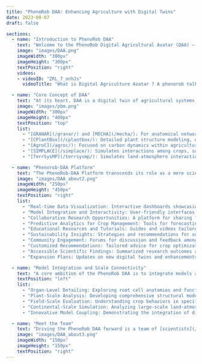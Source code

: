```yaml
---
title: "PhenoRob DAA: Enhancing Agriculture with Digital Twins"
date: 2023-08-07
draft: false

sections:  
  - name: "Introduction to PhenoRob DAA"
    text: "Welcome to the PhenoRob Digital Agricultural Avatar (DAA) – a transformative step in precision agriculture. As an integral component of the PhenoRob initiative, DAA is designed to digitally encapsulate and analyze agricultural systems. A collaborative effort between [Universität Bonn](https://www.uni-bonn.de/) and [Forschungszentrum Jülich](https://www.fz-juelich.de/portal/EN/Home/home_node.html), DAA will offer comprehensive data-driven insights.The DAA not only incorporates models spanning soil physics and plant biology but also extends to encompass economic factors, thereby facilitating a holistic approach to agricultural management and research."
    image: "images/DAA.png"
    imageWidth: "300px"
    imageHeight: "300px"
    textPosition: "right"
    videos:
    - videoID: "ZRL_7_onhJs"
      videoTitle: "What is Digital Agriculture Avatar ? A phenorob talk by Prof. Guillaume Lobet"

  - name: "Core Concept of DAA"
    text: "At its heart, DAA is a digital twin of agricultural systems, designed to bridge the physical and digital realms. By feeding real-time field data into sophisticated computational models, DAA aims to provide a dynamic and interactive representation of crops, offering insights that drive informed agricultural decisions. At the heart of PhenoRob DAA are the process-based models (PBMs). Think of PBMs as the brain behind our digital twin. They simulate how crops respond to various environmental challenges, offering a sneak peek into the future of your crops. It's like having a virtual test field, helping farmers make informed decisions [Learn More](/pbm/). DAA integrates diverse models, from detailed organ-specific analysis to comprehensive field-scale evaluations. Our models include:"
    image: "images/pbm.png"
    imageWidth: "300px"
    imageHeight: "400px"
    textPosition: "top"
    list:
      - "[GRANAR](/granar/) and [MECHA](/mecha/): For anatomical network generation of root cells and Organ-level simulation."
      - "[CPlantBox](/cplantbox/): Detailed plant structure modeling, encompassing roots and shoots."
      - "[AgroC](/agroc/): Focused on carbon dynamics within agricultural soil at crop scale."
      - "[SIMPLACE](/simplace/): Simulates interactions among crops, soil, and climate at crop scale."
      - "[TerrSysMP](/terrsysmp/): Simulates land-atmosphere interactions at continental scales."

  - name: "Phenorob-DAA Platform"
    text: "The PhenoRob-DAA Platform transcends its role as a mere scientific tool, emerging as a nexus for collaborative research, learning, and agricultural innovation. It is thoughtfully crafted to cater to a diverse audience, encompassing scientists, farmers, educators, and breeders. The platform's strength lies in its ability to unify varied modeling methodologies, thereby demystifying complex agricultural data and transforming it into practical, actionable insights. As the PhenoRob-DAA evolves, it aspires not just to represent but to proactively forecast and optimize crop growth. This involves a meticulous integration of both economic and environmental factors to champion sustainable agricultural practices. Symbolizing a harmonious blend of science and technology, the PhenoRob-DAA is at the forefront of shaping a data-empowered future in agriculture. Explore the exciting features we offer:"
    image: "images/DAA_about2.png"
    imageWidth: "250px"
    imageHeight: "450px"
    textPosition: "right"
    list:
      - "Real-time Data Visualization: Interactive dashboards showcasing current crop conditions and environmental factors."
      - "Model Integration and Interactivity: User-friendly interfaces for exploring various agricultural models, from soil chemistry to crop physiology."
      - "Collaborative Research Opportunities: A platform for sharing findings, methodologies, and engaging in joint projects."
      - "Predictive Analytics for Crop Management: Tools for forecasting crop growth, yield, and health, aiding in proactive decision-making."
      - "Educational Resources and Tutorials: Guides and videos tailored for different users, from experts to novices, enhancing understanding of agricultural models."
      - "Sustainability Insights: Strategies and recommendations for sustainable farming practices based on integrated economic and environmental data."
      - "Community Engagement: Forums for discussion and feedback among farmers, researchers, and educators."
      - "Customized Recommendations: Tailored advice for crop optimization, based on specific field data and model predictions."
      - "Accessible Scientific Findings: Summarized research outcomes and study implications for practical agricultural applications."
      - "Expansion Plans: Updates on new digital twins and enhancements to existing models, reflecting ongoing development."

  - name: "Model Integration and Scale Connectivity"
    text: "A core ambition of the PhenoRob DAA is to integrate models across diverse scales, creating a multifaceted view of agricultural systems. We aim to intertwine models like [GRANAR](/granar/), [MECHA](/mecha/), [CPlantBox](/cplantbox/), [AgroC](/agroc/), [SIMPLACE](/simplace/), and [TerrSysMP](/terrsysmp/), to forge a comprehensive understanding of agricultural processes. This integration is important for unraveling the complexities of agricultural ecosystems, from the microcosm of root cell anatomies to the macrocosm of land-atmosphere interactions. Highlighting examples of ongoing [coupling efforts](/couple/), such as linking GRANAR's detailed root anatomies with CPlantBox's whole-plant models, and integrating AgroC's insights on carbon dynamics with TerrSysMP's large-scale environmental simulations, PhenoRob DAA aims to advance predictive power in agricultural science and precision farming."
    textPosition: "left"
    list:
      - "Organ-Level Detailing: Exploring root cell anatomies and functions through models like GRANAR."
      - "Plant-Scale Analysis: Developing comprehensive structural modeling of plants with CPlantBox."
      - "Field-Scale Evaluation: Understanding crop behaviors in specific environments, a key focus of AgroC."
      - "Continental-Scale Simulation: Analyzing large-scale land-atmosphere interactions via TerrSysMP."
      - "Innovative Model Coupling: Demonstrating the integration of diverse scales for a holistic agricultural analysis."

  - name: "Meet the Team"
    text: "Driving the PhenoRob DAA forward is a team of [scientists](/members/) from [Universität Bonn](https://www.uni-bonn.de/) and [Forschungszentrum Jülich](https://www.fz-juelich.de/portal/EN/Home/home_node.html)."
    image: "images/DAA_about3.png"
    imageWidth: "150px"
    imageHeight: "150px"
    textPosition: "right"
---
```

